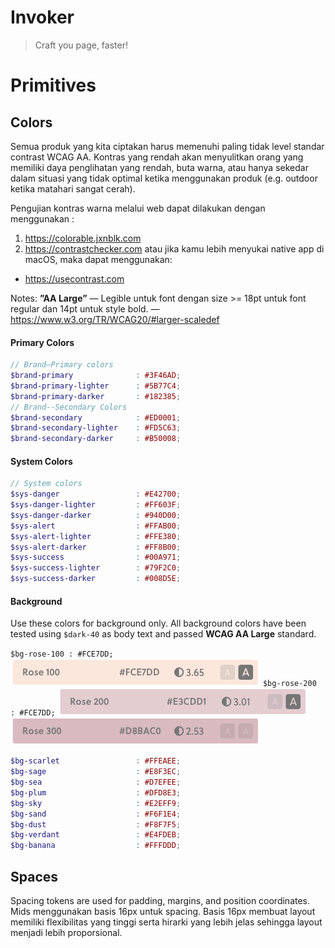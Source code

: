 # Invoker
> Craft you page, faster!

# Primitives
## Colors
Semua produk yang kita ciptakan harus memenuhi paling tidak level standar contrast WCAG AA. Kontras yang rendah akan menyulitkan orang yang memiliki daya penglihatan yang rendah, buta warna, atau hanya sekedar dalam situasi yang tidak optimal ketika menggunakan produk (e.g. outdoor ketika matahari sangat cerah).

Pengujian kontras warna melalui web dapat dilakukan dengan menggunakan :
1. https://colorable.jxnblk.com
2. https://contrastchecker.com
atau jika kamu lebih menyukai native app di macOS, maka dapat menggunakan:
* https://usecontrast.com

Notes: **”AA Large”** — Legible untuk font dengan size >= 18pt untuk font regular dan 14pt untuk style bold. — https://www.w3.org/TR/WCAG20/#larger-scaledef

#### Primary Colors
```scss
// Brand—Primary colors
$brand-primary              : #3F46AD;
$brand-primary-lighter      : #5B77C4;
$brand-primary-darker       : #182385;
// Brand--Secondary Colors
$brand-secondary            : #ED0001;
$brand-secondary-lighter    : #FD5C63;
$brand-secondary-darker     : #B50008;
```

#### System Colors
```scss
// System colors
$sys-danger                 : #E42700;
$sys-danger-lighter         : #FF603F;
$sys-danger-darker          : #940D00;
$sys-alert                  : #FFAB00;
$sys-alert-lighter          : #FFE380;
$sys-alert-darker           : #FF8B00;
$sys-success                : #00A971;
$sys-success-lighter        : #79F2C0;
$sys-success-darker         : #008D5E;
```

#### Background
Use these colors for background only. All background colors have been tested using `$dark-40` as body text and passed **WCAG AA Large** standard.

` $bg-rose-100 : #FCE7DD; `
![alt text](https://raw.githubusercontent.com/vasilenka/invoker/master/src/colors/bg-rose-100.png "Rose 100 - #FCE7DD")
` $bg-rose-200 : #FCE7DD; `
![alt-text](https://raw.githubusercontent.com/vasilenka/invoker/master/src/colors/bg-rose-200.png "Rose 200 - #FCE7DD")
![alt-text](https://raw.githubusercontent.com/vasilenka/invoker/master/src/colors/bg-rose-300.png "Rose 200 - #")

```scss
$bg-scarlet                 : #FFEAEE;
$bg-sage            	    : #E8F3EC;
$bg-sea             	    : #D7EFEE;
$bg-plum            	    : #DFD8E3;
$bg-sky             	    : #E2EFF9;
$bg-sand            	    : #F6F1E4;
$bg-dust            	    : #F8F7F5;
$bg-verdant         	    : #E4FDEB;
$bg-banana          	    : #FFFDDD;
```

## Spaces
Spacing tokens are used for padding, margins, and position coordinates. Mids menggunakan basis 16px untuk spacing. Basis 16px membuat layout memiliki flexibilitas yang tinggi serta hirarki yang lebih jelas sehingga layout menjadi lebih proporsional.
